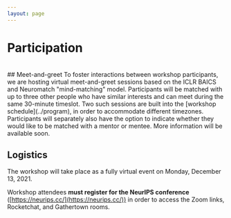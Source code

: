 ```yaml
---
layout: page
---
```


# Participation
<br>
## Meet-and-greet
To foster interactions between workshop participants, we are hosting virtual meet-and-greet sessions based on the ICLR BAICS and Neuromatch "mind-matching" model. Participants will be matched with up to three other people who have similar interests and can meet during the same 30-minute timeslot. Two such sessions are built into the [workshop schedule](../program), in order to accommodate different timezones. Participants will separately also have the option to indicate whether they would like to be matched with a mentor or mentee. More information will be available soon.

## Logistics
The workshop will take place as a fully virtual event on Monday, December 13, 2021.
<!-- Please refer to the official NeurIPS workshop schedule at [https://neurips.cc/Conferences/2021/Schedule?showEvent=21840](https://neurips.cc/Conferences/2021/Schedule?showEvent=21840). -->

Workshop attendees **must register for the NeurIPS conference** ([https://neurips.cc/](https://neurips.cc/)) in order to access the Zoom links, Rocketchat, and Gathertown rooms.